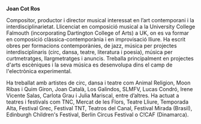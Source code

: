 **Joan Cot Ros**

Compositor, productor i director musical interessat en l’art contemporani i la interdisciplinarietat. Llicenciat en composició musical a la University College Falmouth (incorporating Dartington College of Arts) a UK, on es va formar en composició clàssica-contemporània i en improvisació lliure. Ha escrit obres per formacions contemporànies, de jazz, música per projectes interdisciplinaris (circ, dansa, teatre, literatura i poesia), música per curtmetratges, llargmetratges i anuncis. Treballa principalment en projectes d'arts escèniques i la seva música es desenvolupa dins el camp de l'electrònica experimental.

Ha treballat amb artistes de circ, dansa i teatre com Animal Religion, Moon Ribas i Quim Giron, Joan Català, Los Galindos, SLMFV, Lucas Condró, Irene Vicente Salas, Carlota Grau i Julia Mariscal, entre d’altres. Ha actuat a teatres i festivals com TNC, Mercat de les Flors, Teatre Lliure, Temporada Alta, Festival Grec, Festival TNT, Teatros del Canal, Festival Mirada (Brasil), Edinburgh Children's Festival, Berlin Circus Festival o C!CAF (Dinamarca).
